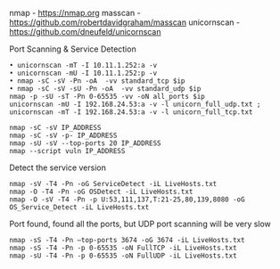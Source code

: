 nmap - https://nmap.org
masscan - https://github.com/robertdavidgraham/masscan
unicornscan - https://github.com/dneufeld/unicornscan

Port Scanning & Service Detection

    • unicornscan -mT -I 10.11.1.252:a -v 
    • unicornscan -mU -I 10.11.1.252:p -v 
    • nmap -sC -sV -Pn -oA  -vv standard_tcp $ip
    • nmap -sC -sV -sU -Pn -oA  -vv standard_udp $ip
    nmap -p -sU -sT -Pn 0-65535 -vv -oN all_ports $ip 
    unicornscan -mU -I 192.168.24.53:a -v -l unicorn_full_udp.txt ;  unicornscan -mT -I 192.168.24.53:a -v -l unicorn_full_tcp.txt
    
    nmap -sC -sV IP_ADDRESS
    nmap -sC -sV -p- IP_ADDRESS
    nmap -sU -sV --top-ports 20 IP_ADDRESS
    nmap --script vuln IP_ADDRESS
    
   Detect the service version
   
    nmap -sV -T4 -Pn -oG ServiceDetect -iL LiveHosts.txt
    nmap -O -T4 -Pn -oG OSDetect -iL LiveHosts.txt
    nmap -O -sV -T4 -Pn -p U:53,111,137,T:21-25,80,139,8080 -oG OS_Service_Detect -iL LiveHosts.txt
    
   Port found, found all the ports, but UDP port scanning will be very slow
   
    nmap -sS -T4 -Pn –top-ports 3674 -oG 3674 -iL LiveHosts.txt
    nmap -sS -T4 -Pn -p 0-65535 -oN FullTCP -iL LiveHosts.txt
    nmap -sU -T4 -Pn -p 0-65535 -oN FullUDP -iL LiveHosts.txt

